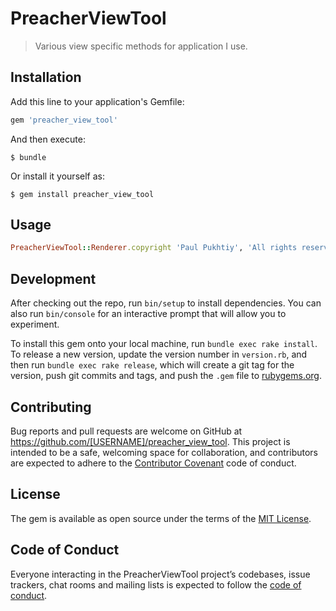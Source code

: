 # PreacherViewTool

> Various view specific methods for application I use.

## Installation

Add this line to your application's Gemfile:

```ruby
gem 'preacher_view_tool'
```

And then execute:

    $ bundle

Or install it yourself as:

    $ gem install preacher_view_tool

## Usage

```ruby
PreacherViewTool::Renderer.copyright 'Paul Pukhtiy', 'All rights reserved'
```

## Development

After checking out the repo, run `bin/setup` to install dependencies. You can also run `bin/console` for an interactive prompt that will allow you to experiment.

To install this gem onto your local machine, run `bundle exec rake install`. To release a new version, update the version number in `version.rb`, and then run `bundle exec rake release`, which will create a git tag for the version, push git commits and tags, and push the `.gem` file to [rubygems.org](https://rubygems.org).

## Contributing

Bug reports and pull requests are welcome on GitHub at https://github.com/[USERNAME]/preacher_view_tool. This project is intended to be a safe, welcoming space for collaboration, and contributors are expected to adhere to the [Contributor Covenant](http://contributor-covenant.org) code of conduct.

## License

The gem is available as open source under the terms of the [MIT License](https://opensource.org/licenses/MIT).

## Code of Conduct

Everyone interacting in the PreacherViewTool project’s codebases, issue trackers, chat rooms and mailing lists is expected to follow the [code of conduct](https://github.com/[USERNAME]/preacher_view_tool/blob/master/CODE_OF_CONDUCT.md).
